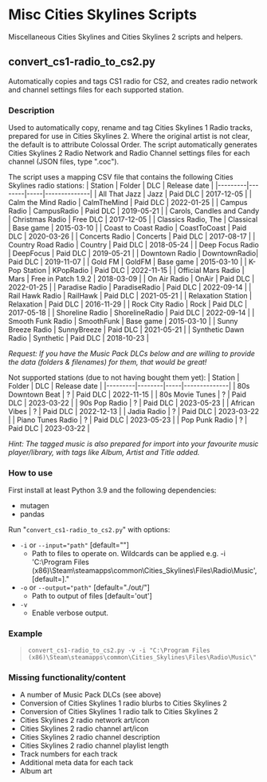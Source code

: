 # Misc Cities Skylines Scripts
Miscellaneous Cities Skylines and Cities Skylines 2 scripts and helpers.

## convert_cs1-radio_to_cs2.py
Automatically copies and tags CS1 radio for CS2, and creates radio network and channel settings files for each supported station.

### Description
Used to automatically copy, rename and tag Cities Skylines 1 Radio tracks, prepared for use in Cities Skylines 2.
Where the original artist is not clear, the default is to attribute Colossal Order.
The script automatically generates Cities Skylines 2 Radio Network and Radio Channel settings files for each channel (JSON files, type ".coc").

The script uses a mapping CSV file that contains the following Cities Skylines radio stations:
| Station | Folder | DLC | Release date |
|---------|--------|-----|--------------|
| All That Jazz | Jazz | Paid DLC | 2017-12-05 |
| Calm the Mind Radio | CalmTheMind | Paid DLC | 2022-01-25 |
| Campus Radio | CampusRadio | Paid DLC | 2019-05-21 |
| Carols, Candles and Candy | Christmas Radio | Free DLC | 2017-12-05 |
| Classics Radio, The | Classical | Base game | 2015-03-10 |
| Coast to Coast Radio | CoastToCoast | Paid DLC | 2020-03-26 |
| Concerts Radio | Concerts | Paid DLC | 2017-08-17 |
| Country Road Radio | Country | Paid DLC | 2018-05-24 |
| Deep Focus Radio | DeepFocus | Paid DLC | 2019-05-21 |
| Downtown Radio | DowntownRadio| Paid DLC | 2019-11-07 |
| Gold FM | GoldFM | Base game | 2015-03-10 |
| K-Pop Station | KPopRadio | Paid DLC | 2022-11-15 |
| Official Mars Radio | Mars | Free in Patch 1.9.2 | 2018-03-09 |
| On Air Radio | OnAir | Paid DLC | 2022-01-25 |
| Paradise Radio | ParadiseRadio | Paid DLC | 2022-09-14 |
| Rail Hawk Radio | RailHawk | Paid DLC | 2021-05-21 |
| Relaxation Station | Relaxation | Paid DLC | 2016-11-29 |
| Rock City Radio | Rock | Paid DLC | 2017-05-18 |
| Shoreline Radio | ShorelineRadio | Paid DLC | 2022-09-14 |
| Smooth Funk Radio | SmoothFunk | Base game | 2015-03-10 |
| Sunny Breeze Radio | SunnyBreeze | Paid DLC | 2021-05-21 |
| Synthetic Dawn Radio | Synthetic | Paid DLC | 2018-10-23 |

*Request: If you have the Music Pack DLCs below and are willing to provide the data (folders & filenames) for them, that would be great!*

Not supported stations (due to not having bought them yet):
| Station | Folder | DLC | Release date |
|---------|--------|-----|--------------|
| 80s Downtown Beat | ? | Paid DLC | 2022-11-15 |
| 80s Movie Tunes | ? | Paid DLC | 2023-03-22 |
| 90s Pop Radio | ? | Paid DLC | 2023-05-23 |
| African Vibes | ? | Paid DLC | 2022-12-13 |
| Jadia Radio | ? | Paid DLC | 2023-03-22 |
| Piano Tunes Radio | ? | Paid DLC | 2023-05-23 |
| Pop Punk Radio | ? | Paid DLC | 2023-03-22 |


*Hint: The tagged music is also prepared for import into your favourite music player/library, with tags like Album, Artist and Title added.*

### How to use
First install at least Python 3.9 and the following dependencies:
- mutagen
- pandas

Run "`convert_cs1-radio_to_cs2.py`" with options:
- `-i` or `--input="path"` [default=""]
  - Path to files to operate on. Wildcards can be applied e.g. -i 'C:\Program Files (x86)\Steam\steamapps\common\Cities_Skylines\Files\Radio\Music\', [default=]."
- `-o` or `--output="path"` [default="./out/"]
  -  Path to output of files [default='out\']
- `-v`
  - Enable verbose output.

### Example
> `convert_cs1-radio_to_cs2.py -v -i "C:\Program Files (x86)\Steam\steamapps\common\Cities_Skylines\Files\Radio\Music\"`

### Missing functionality/content
- A number of Music Pack DLCs (see above)
- Conversion of Cities Skylines 1 radio blurbs to Cities Skylines 2
- Conversion of Cities Skylines 1 radio talk to Cities Skylines 2
- Cities Skylines 2 radio network art/icon
- Cities Skylines 2 radio channel art/icon
- Cities Skylines 2 radio channel description
- Cities Skylines 2 radio channel playlist length
- Track numbers for each track
- Additional meta data for each tack
- Album art